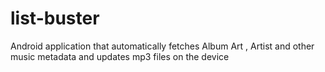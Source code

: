 list-buster
===========

Android application that automatically fetches Album Art , Artist and other music metadata and updates mp3 files on the device
